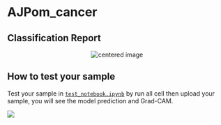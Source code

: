 # AJPom_cancer

## Classification Report
<center>
<img src="https://github.com/fxlmer/AJPom_cancer/blob/main/README_images/cm_cr.png" alt="centered image"/>
</center>                                                                                                                                

## How to test your sample
Test your sample in [```test_notebook.ipynb```](https://github.com/filmerxyz/GarbageClassification/blob/master/test_notebook.ipynb) by run all cell then upload your sample, you will see the model prediction and Grad-CAM.

![](https://github.com/fxlmer/AJPom_cancer/blob/main/README_images/gradcam.png)

